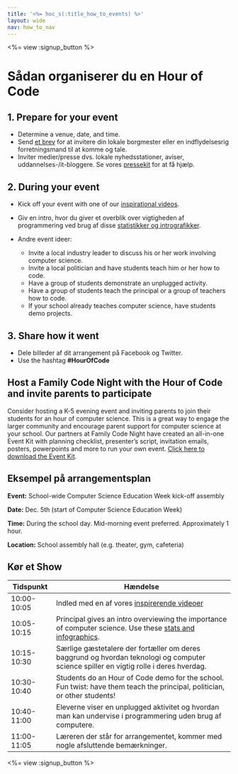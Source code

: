 ```yaml
---
title: '<%= hoc_s(:title_how_to_events) %>'
layout: wide
nav: how_to_nav
---
```

<%= view :signup_button %>

# Sådan organiserer du en Hour of Code

## 1. Prepare for your event

- Determine a venue, date, and time.
- Send [et brev](https://docs.google.com/a/code.org/document/d/1eP41sKW7y0qq_JvkRIgZK8dWYICaGRZ4CCDETXa78wY/edit) for at invitere din lokale borgmester eller en indflydelsesrig forretningsmand til at komme og tale.
- Inviter medier/presse dvs. lokale nyhedsstationer, aviser, uddannelses-/it-bloggere. Se vores [pressekit](<%= resolve_url('/promote/press-kit') %>) for at få hjælp.

## 2. During your event

- Kick off your event with one of our [inspirational videos](<%= resolve_url('/promote/resources#videos') %>).
- Giv en intro, hvor du giver et overblik over vigtigheden af programmering ved brug af disse [statistikker og intrografikker](<%= resolve_url('/promote/stats') %>).   
      
    
- Andre event ideer: 
    - Invite a local industry leader to discuss his or her work involving computer science.
    - Invite a local politician and have students teach him or her how to code.
    - Have a group of students demonstrate an unplugged activity.
    - Have a group of students teach the principal or a group of teachers how to code.
    - If your school already teaches computer science, have students demo projects.

## 3. Share how it went

- Dele billeder af dit arrangement på Facebook og Twitter. 
- Use the hashtag **#HourOfCode**

## Host a Family Code Night with the Hour of Code and invite parents to participate

Consider hosting a K-5 evening event and inviting parents to join their students for an hour of computer science. This is a great way to engage the larger community and encourage parent support for computer science at your school. Our partners at Family Code Night have created an all-in-one Event Kit with planning checklist, presenter’s script, invitation emails, posters, powerpoints and more to run your own event. [Click here to download the Event Kit](http://www.familycodenight.org/DownloadCodeDotOrg.html).

## Eksempel på arrangementsplan

**Event:** School-wide Computer Science Education Week kick-off assembly

**Date:** Dec. 5th (start of Computer Science Education Week)

**Time:** During the school day. Mid-morning event preferred. Approximately 1 hour.

**Location:** School assembly hall (e.g. theater, gym, cafeteria)   
  


## Kør et Show

| Tidspunkt   | Hændelse                                                                                                                                         |
| ----------- | ------------------------------------------------------------------------------------------------------------------------------------------------ |
| 10:00-10:05 | Indled med en af vores [inspirerende videoer](<%= resolve_url('/promote/resources#videos') %>)                                                     |
| 10:05-10:15 | Principal gives an intro overviewing the importance of computer science. Use these [stats and infographics](<%= resolve_url('/promote/stats') %>). |
| 10:15-10:30 | Særlige gæstetalere der fortæller om deres baggrund og hvordan teknologi og computer science spiller en vigtig rolle i deres hverdag.            |
| 10:30-10:40 | Students do an Hour of Code demo for the school. Fun twist: have them teach the principal, politician, or other students!                        |
| 10:40-11:00 | Eleverne viser en unplugged aktivitet og hvordan man kan undervise i programmering uden brug af computere.                                       |
| 11:00-11:05 | Læreren der står for arrangementet, kommer med nogle afsluttende bemærkninger.                                                                   |

<%= view :signup_button %>
